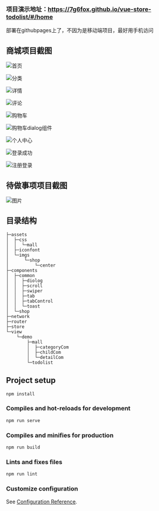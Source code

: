 
### 项目演示地址：https://7g6fox.github.io/vue-store-todolist/#/home
部署在githubpages上了，不因为是移动端项目，最好用手机访问

## 商城项目截图
![首页](https://user-images.githubusercontent.com/95955307/169641986-3df7d824-ff08-4778-ba54-d727efbb8ef1.png)

![分类](https://user-images.githubusercontent.com/95955307/169642039-28387819-747b-48fa-9411-54e1fcb2717d.png)

![详情](https://user-images.githubusercontent.com/95955307/169642053-821fffd0-a853-409f-bd0b-1a0b93b70bc8.png)

![评论](https://user-images.githubusercontent.com/95955307/169642062-2fca862c-0ac6-4cea-8d7a-dad6339631f2.png)

![购物车](https://user-images.githubusercontent.com/95955307/169642072-c5870d9c-893f-42da-b88d-64652ec6b03e.png)

![购物车dialog组件](https://user-images.githubusercontent.com/95955307/169642081-dc4228e8-d338-4e9a-8a95-6b394eb00a45.png)

![个人中心](https://user-images.githubusercontent.com/95955307/169642090-113bae95-3d8a-487a-9c23-db82a0bc0e16.png)

![登录成功](https://user-images.githubusercontent.com/95955307/169642102-e4e8c371-a989-4f02-8a70-11eefc831507.png)

![注册登录](https://user-images.githubusercontent.com/95955307/169642123-59e1be63-3327-4968-9df1-4963caaec0fe.png)

## 待做事项项目截图
![图片](https://user-images.githubusercontent.com/95955307/169642144-6b01b9ad-531b-4166-8aed-ce2e7c3bf7f1.png)





## 目录结构
```
├─assets
│  ├─css
│  │  └─mall
│  ├─iconfont
│  └─imgs
│      └─shop
│          └─center
├─components
│  ├─common
│  │  ├─diolog
│  │  ├─scroll
│  │  ├─swiper
│  │  ├─tab
│  │  ├─tabControl
│  │  └─toast
│  └─shop
├─network
├─router
├─store
└─view
    └─demo
        ├─mall
        │  ├─categoryCom
        │  ├─childCom
        │  └─detailCom
        └─todolist
```

## Project setup
```
npm install
```

### Compiles and hot-reloads for development
```
npm run serve
```

### Compiles and minifies for production
```
npm run build
```

### Lints and fixes files
```
npm run lint
```

### Customize configuration
See [Configuration Reference](https://cli.vuejs.org/config/).
